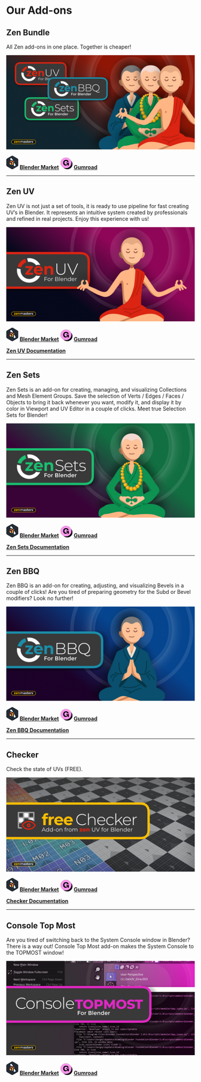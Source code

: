# Our Add-ons

## Zen Bundle

All Zen add-ons in one place. Together is cheaper!

![](img/banners/bmarket-zen-bundle.jpg)

![blendermarket icon](img/icons/blendermarket.png)  [**Blender Market**](https://www.blendermarket.com/products/zen-bundle)    ![gumroad icon](img/icons/gumroad.png)  [**Gumroad**](https://sergeytyapkin.gumroad.com/l/ZenBundle)

---

## Zen UV

Zen UV is not just a set of tools, it is ready to use pipeline for fast creating UV’s in Blender.
It represents an intuitive system created by professionals and refined in real projects. Enjoy this experience with us!

![](img/banners/bmarket-zen-uv.jpg)

![blendermarket icon](img/icons/blendermarket.png)  [**Blender Market**](https://www.blendermarket.com/products/zen-uv)    ![gumroad icon](img/icons/gumroad.png)  [**Gumroad**](https://gumroad.com/l/ZenUV)

[**Zen UV Documentation**](https://zen-masters.github.io/Zen-UV/)

---

## Zen Sets

Zen Sets is an add-on for creating, managing, and visualizing Collections and Mesh Element Groups. Save the selection of Verts / Edges / Faces / Objects to bring it back whenever you want, modify it, and display it by color in Viewport and UV Editor in a couple of clicks. Meet true Selection Sets for Blender!

![](img/banners/bmarket-zen-sets.jpg)

![blendermarket icon](img/icons/blendermarket.png)  [**Blender Market**](https://www.blendermarket.com/products/zen-sets)    ![gumroad icon](img/icons/gumroad.png)  [**Gumroad**](https://gumroad.com/l/ZenSets)

[**Zen Sets Documentation**](https://zen-masters.github.io/Zen-Sets/)

---

## Zen BBQ

Zen BBQ is an add-on for creating, adjusting, and visualizing Bevels in a couple of clicks! Are you tired of preparing geometry for the Subd or Bevel modifiers? Look no further! 

![](img/banners/bmarket-zen-bbq.jpg)

![blendermarket icon](img/icons/blendermarket.png)  [**Blender Market**](https://www.blendermarket.com/products/zen-bbq)    ![gumroad icon](img/icons/gumroad.png)  [**Gumroad**](https://gumroad.com/l/ZenBBQ)

[**Zen BBQ Documentation**](https://zen-masters.github.io/Zen-BBQ/)

---

## Checker

Check the state of UVs (FREE).

![](img/banners/bmarket-checker.jpg)

![blendermarket icon](img/icons/blendermarket.png)  [**Blender Market**](https://www.blendermarket.com/products/checker)    ![gumroad icon](img/icons/gumroad.png)  [**Gumroad**](https://gumroad.com/l/zenuv_checker)

[**Checker Documentation**](checker.md)

---

## Console Top Most

Are you tired of switching back to the System Console window in Blender? There is a way out!
Console Top Most add-on makes the System Console to the TOPMOST window!

![](img/banners/bmarket-console-topmost.jpg)

![blendermarket icon](img/icons/blendermarket.png)  [**Blender Market**](https://www.blendermarket.com/products/zen-console-top-most-for-blender)    ![gumroad icon](img/icons/gumroad.png)  [**Gumroad**](https://gumroad.com/l/ZenConsoleTopMost)


